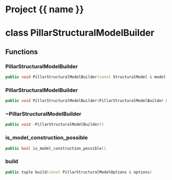 <script setup>
import {useRoute} from 'vitepress'
const {path} = useRoute()
const tokens = path.split('/')
const words = tokens[2].split('-');
for (let i = 0; i < words.length; i++) {
    words[i] = words[i].charAt(0).toUpperCase() + words[i].slice(1);
    words[i] = words[i].replace('geode', 'Geode')
}
const name = words.join('-');
</script>
# Project {{ name }}

# class PillarStructuralModelBuilder


## Functions

### PillarStructuralModelBuilder

```cpp
public void PillarStructuralModelBuilder(const StructuralModel & model, Span top_surfaces, Span bottom_surfaces)
```


### PillarStructuralModelBuilder

```cpp
public void PillarStructuralModelBuilder(PillarStructuralModelBuilder && other)
```


### ~PillarStructuralModelBuilder

```cpp
public void ~PillarStructuralModelBuilder()
```


### is_model_construction_possible

```cpp
public bool is_model_construction_possible()
```


### build

```cpp
public tuple build(const PillarStructuralModelOptions & options)
```




